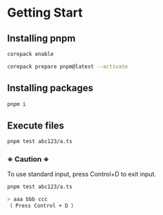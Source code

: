 # Getting Start
## Installing pnpm
```sh
corepack enable
```
```sh
corepack prepare pnpm@latest --activate
```

## Installing packages
```sh
pnpm i
```

## Execute files
```sh
pnpm test abc123/a.ts
```
### ※ Caution ※
To use standard input, press Control+D to exit input.
```sh
pnpm test abc123/a.ts

> aaa bbb ccc
（ Press Control + D ）
```